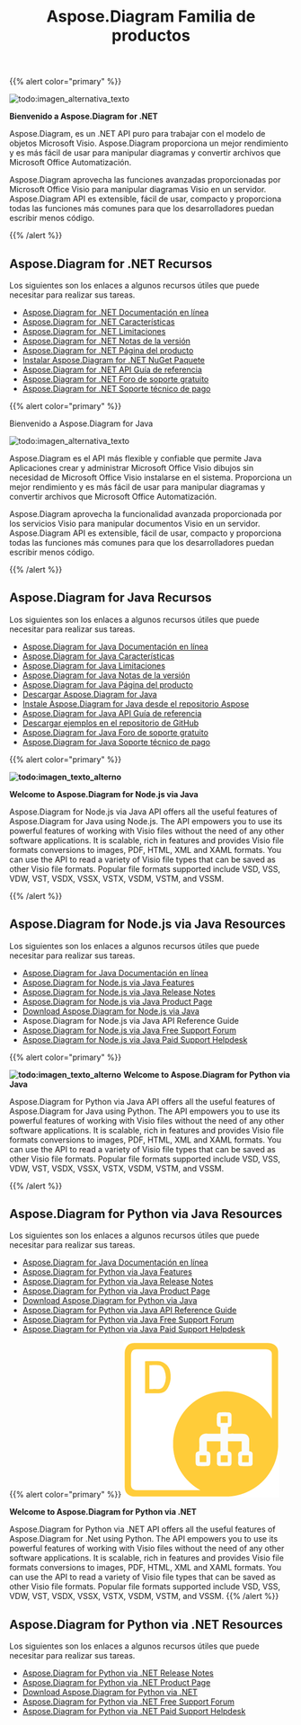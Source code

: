 ﻿---
title: Aspose.Diagram Familia de productos
type: docs
description: Aspose.Diagram provides Visio file formats conversions to images, PDF, HTML, XML and XAML formats. Popular file formats supported include VSD, VSS, VDW, VST, VSDX, VSSX, VSTX, VSDM, VSTM, and VSSM.
weight: 10
url: /es/
---
{{% alert color="primary" %}}

![todo:imagen_alternativa_texto](home_1.png)

**Bienvenido a Aspose.Diagram for .NET**

Aspose.Diagram, es un .NET API puro para trabajar con el modelo de objetos Microsoft Visio. Aspose.Diagram proporciona un mejor rendimiento y es más fácil de usar para manipular diagramas y convertir archivos que Microsoft Office Automatización.

 Aspose.Diagram aprovecha las funciones avanzadas proporcionadas por Microsoft Office Visio para manipular diagramas Visio en un servidor. Aspose.Diagram API es extensible, fácil de usar, compacto y proporciona todas las funciones más comunes para que los desarrolladores puedan escribir menos código.

{{% /alert %}}
## **Aspose.Diagram for .NET Recursos**
Los siguientes son los enlaces a algunos recursos útiles que puede necesitar para realizar sus tareas.

- [Aspose.Diagram for .NET Documentación en línea](/diagram/es/net/)
- [Aspose.Diagram for .NET Características](/diagram/es/net/feature-list/)
- [Aspose.Diagram for .NET Limitaciones](/diagram/es/net/why-not-automation/)
- [Aspose.Diagram for .NET Notas de la versión](https://releases.aspose.com/es/diagram/net/release-notes/)
- [Aspose.Diagram for .NET Página del producto](https://products.aspose.com/diagram/net/)
- [Instalar Aspose.Diagram for .NET NuGet Paquete](https://www.nuget.org/packages/Aspose.Diagram/)
- [Aspose.Diagram for .NET API Guía de referencia](https://reference.aspose.com/diagram/net)
- [Aspose.Diagram for .NET Foro de soporte gratuito](https://forum.aspose.com/c/diagram/17)
- [Aspose.Diagram for .NET Soporte técnico de pago](https://helpdesk.aspose.com/)

{{% alert color="primary" %}}

Bienvenido a Aspose.Diagram for Java

![todo:imagen_alternativa_texto](home_2.png)

Aspose.Diagram es el API más flexible y confiable que permite Java Aplicaciones crear y administrar Microsoft Office Visio dibujos sin necesidad de Microsoft Office Visio instalarse en el sistema. Proporciona un mejor rendimiento y es más fácil de usar para manipular diagramas y convertir archivos que Microsoft Office Automatización.

Aspose.Diagram aprovecha la funcionalidad avanzada proporcionada por los servicios Visio para manipular documentos Visio en un servidor. Aspose.Diagram API es extensible, fácil de usar, compacto y proporciona todas las funciones más comunes para que los desarrolladores puedan escribir menos código.

{{% /alert %}}
## **Aspose.Diagram for Java Recursos**
Los siguientes son los enlaces a algunos recursos útiles que puede necesitar para realizar sus tareas.

- [Aspose.Diagram for Java Documentación en línea](/diagram/es/java/)
- [Aspose.Diagram for Java Características](/diagram/es/java/feature-list/)
- [Aspose.Diagram for Java Limitaciones](/diagram/es/java/evaluate-aspose-diagram/)
- [Aspose.Diagram for Java Notas de la versión](https://releases.aspose.com/es/diagram/java/release-notes/)
- [Aspose.Diagram for Java Página del producto](https://products.aspose.com/diagram/java/)
- [Descargar Aspose.Diagram for Java](https://releases.aspose.com/java/repo/com/aspose/aspose-diagram/)
- [Instale Aspose.Diagram for Java desde el repositorio Aspose](/diagram/es/java/installation/)
- [Aspose.Diagram for Java API Guía de referencia](https://reference.aspose.com/diagram/java)
- [Descargar ejemplos en el repositorio de GitHub](https://github.com/aspose-diagram/Aspose.Diagram-for-Java)
- [Aspose.Diagram for Java Foro de soporte gratuito](https://forum.aspose.com/c/diagram/17)
- [Aspose.Diagram for Java Soporte técnico de pago](https://helpdesk.aspose.com/)


{{% alert color="primary" %}}

**![todo:imagen_texto_alterno](inicio_3.png)**

**Welcome to Aspose.Diagram for Node.js via Java**

Aspose.Diagram for Node.js via Java API offers all the useful features of Aspose.Diagram for Java using Node.js. The API empowers you to use its powerful features of working with Visio files without the need of any other software applications. It is scalable, rich in features and provides Visio file formats conversions to images, PDF, HTML, XML and XAML formats. You can use the API to read a variety of Visio file types that can be saved as other Visio file formats. Popular file formats supported include VSD, VSS, VDW, VST, VSDX, VSSX, VSTX, VSDM, VSTM, and VSSM.

{{% /alert %}}
## **Aspose.Diagram for Node.js via Java Resources**
Los siguientes son los enlaces a algunos recursos útiles que puede necesitar para realizar sus tareas.

- [Aspose.Diagram for Java Documentación en línea](/diagram/es/nodejsjava/)
- [Aspose.Diagram for Node.js via Java Features](/diagram/es/java/aspose-diagram-for-node-js-via-java-features/)
- [Aspose.Diagram for Node.js via Java Release Notes](https://releases.aspose.com/es/diagram/nodejs/release-notes/)
- [Aspose.Diagram for Node.js via Java Product Page](https://products.aspose.com/diagram/nodejs-java/)
- [Download Aspose.Diagram for Node.js via Java](https://releases.aspose.com/es/diagram/nodejs/)
- Aspose.Diagram for Node.js via Java API Reference Guide
- [Aspose.Diagram for Node.js via Java Free Support Forum](https://forum.aspose.com/c/diagram/17)
- [Aspose.Diagram for Node.js via Java Paid Support Helpdesk](https://helpdesk.aspose.com/)

{{% alert color="primary" %}}

**![todo:imagen_texto_alterno](inicio_4.png)**
**Welcome to Aspose.Diagram for Python via Java**

Aspose.Diagram for Python via Java API offers all the useful features of Aspose.Diagram for Java using Python. The API empowers you to use its powerful features of working with Visio files without the need of any other software applications. It is scalable, rich in features and provides Visio file formats conversions to images, PDF, HTML, XML and XAML formats. You can use the API to read a variety of Visio file types that can be saved as other Visio file formats. Popular file formats supported include VSD, VSS, VDW, VST, VSDX, VSSX, VSTX, VSDM, VSTM, and VSSM.

{{% /alert %}}
## **Aspose.Diagram for Python via Java Resources**
Los siguientes son los enlaces a algunos recursos útiles que puede necesitar para realizar sus tareas.

- [Aspose.Diagram for Java Documentación en línea](/diagram/es/pythonjava/)
- [Aspose.Diagram for Python via Java Features](/diagram/es/java/feature-list/)
- [Aspose.Diagram for Python via Java Release Notes](https://releases.aspose.com/es/diagram/python-java/release-notes/)
- [Aspose.Diagram for Python via Java Product Page](https://products.aspose.com/diagram/python-java/)
- [Download Aspose.Diagram for Python via Java](https://releases.aspose.com/es/diagram/python-java/)
- [Aspose.Diagram for Python via Java API Reference Guide](https://reference.aspose.com/diagram/python)
- [Aspose.Diagram for Python via Java Free Support Forum](https://forum.aspose.com/c/diagram/17)
- [Aspose.Diagram for Python via Java Paid Support Helpdesk](https://helpdesk.aspose.com/)

{{% alert color="primary" %}}
**![Aspose.Diagram for Python via .NET Product Logo](home_4.png)**

**Welcome to Aspose.Diagram for Python via .NET**

Aspose.Diagram for Python via .NET API offers all the useful features of Aspose.Diagram for .Net using Python. The API empowers you to use its powerful features of working with Visio files without the need of any other software applications. It is scalable, rich in features and provides Visio file formats conversions to images, PDF, HTML, XML and XAML formats. You can use the API to read a variety of Visio file types that can be saved as other Visio file formats. Popular file formats supported include VSD, VSS, VDW, VST, VSDX, VSSX, VSTX, VSDM, VSTM, and VSSM.
{{% /alert %}}

## **Aspose.Diagram for Python via .NET Resources**

Los siguientes son los enlaces a algunos recursos útiles que puede necesitar para realizar sus tareas.

- [Aspose.Diagram for Python via .NET Release Notes](https://releases.aspose.com/es/diagram/python-net/release-notes/)
- [Aspose.Diagram for Python via .NET Product Page](https://products.aspose.com/diagram/python-net/)
- [Download Aspose.Diagram for Python via .NET](https://releases.aspose.com/es/diagram/python-net/)
- [Aspose.Diagram for Python via .NET Free Support Forum](https://forum.aspose.com/c/diagram/17)
- [Aspose.Diagram for Python via .NET Paid Support Helpdesk](https://helpdesk.aspose.com/)

